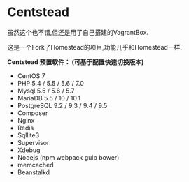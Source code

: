 # Centstead

虽然这个也不错,但还是用了自己搭建的VagrantBox.

这是一个Fork了Homestead的项目,功能几乎和Homestead一样.

**Centstead 预置软件： \(可基于配置快速切换版本\)**

* CentOS 7
* PHP 5.4 \/ 5.5 \/ 5.6 \/ 7.0
* Mysql 5.5 \/ 5.6 \/ 5.7
* MariaDB 5.5 \/ 10 \/ 10.1
* PostgreSQL 9.2 \/ 9.3 \/ 9.4 \/ 9.5
* Composer
* Nginx
* Redis
* Sqllite3
* Supervisor
* Xdebug
* Nodejs \(npm webpack gulp bower\)
* memcached
* Beanstalkd


